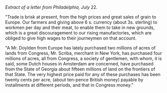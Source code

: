 *Extract of a letter from Philadelphia, July*
                    22."Trade is brisk at present, from the high prices and great sales
                    of grain to Europe. Our farmers and giving above 6 s. currency
                    (about 3s. sterling) to workmen per day and their meat, to enable them
                    to take in new grounds, which is a great discouragement to our rising
                    manufactories, which are obliged to give high wages to their
                    journeymen on that account."A Mr. Doylden from Europe has lately purchased two millions of
                    acres of lands from Congress, Mr. Scriba, merchant in New York,
                    has purchased four millions of acres, all from Congress, a
                    society of gentlemen, with whom, it is said, some Dutch houses in Amsterdam
                    are concerned, have purchased from the State of Georgia about fifteen
                    millions of land on the frontiers of that State. The very highest price
                    paid for any of these purchases has been twenty cents per acre, (about
                    ten-pence British money) payable by installments at different
                    periods, and that in Congress money." 